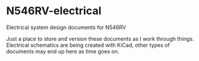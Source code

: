 # N546RV-electrical
Electrical system design documents for N546RV

Just a place to store and version these documents as I work through things. Electrical schematics are being created with KiCad, other types of documents may end up here as time goes on.
